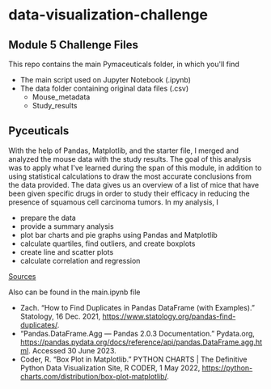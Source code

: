 # data-visualization-challenge
## Module 5 Challenge Files

This repo contains the main Pymaceuticals folder, in which you'll find
- The main script used on Jupyter Notebook (.ipynb)
- The data folder containing original data files (.csv)
    -  Mouse_metadata
    -  Study_results
 
## Pyceuticals

With the help of Pandas, Matplotlib, and the starter file, I merged and analyzed the mouse data with the study results. The goal of this analysis was to apply what I've learned during the span of this module, in addition to using statistical calculations to draw the most accurate conclusions from the data provided. The data gives us an overview of a list of mice that have been given specific drugs in order to study their efficacy in reducing the presence of squamous cell carcinoma tumors. In my analysis, I
- prepare the data
- provide a summary analysis
- plot bar charts and pie graphs using Pandas and Matplotlib
- calculate quartiles, find outliers, and create boxplots
- create line and scatter plots
- calculate correlation and regression

<ins>Sources</ins>

Also can be found in the main.ipynb file
- Zach. “How to Find Duplicates in Pandas DataFrame (with Examples).” Statology, 16 Dec. 2021, https://www.statology.org/pandas-find-duplicates/.
- “Pandas.DataFrame.Agg — Pandas 2.0.3 Documentation.” Pydata.org, https://pandas.pydata.org/docs/reference/api/pandas.DataFrame.agg.html. Accessed 30 June 2023.
- Coder, R. “Box Plot in Matplotlib.” PYTHON CHARTS | The Definitive Python Data Visualization Site, R CODER, 1 May 2022, https://python-charts.com/distribution/box-plot-matplotlib/.

